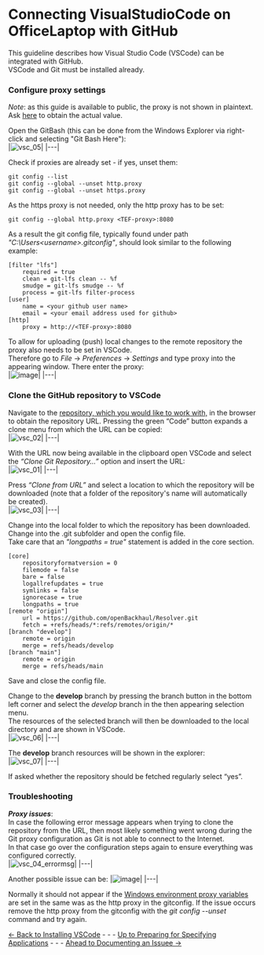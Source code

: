 # Connecting VisualStudioCode on OfficeLaptop with GitHub

This guideline describes how Visual Studio Code (VSCode) can be integrated with GitHub.  
VSCode and Git must be installed already.

### Configure proxy settings

_Note_: as this guide is available to public, the proxy is not shown in plaintext. Ask [here](mailto:katharina.mohr@soprasteria.com?subject=[GitHub]%20Request%20for%20proxy) to obtain the actual value.

Open the GitBash (this can be done from the Windows Explorer via right-click and selecting "Git Bash Here"):  
|![vsc_05](https://user-images.githubusercontent.com/57349523/152162633-c738b33a-f4ae-4ffe-a05d-c435bd132e1e.jpg)|
|---|

Check if proxies are already set - if yes, unset them:  
```
git config --list 
git config --global --unset http.proxy
git config --global --unset https.proxy
```
As the https proxy is not needed, only the http proxy has to be set:  
```
git config --global http.proxy <TEF-proxy>:8080
```

As a result the git config file, typically found under path *"C:\Users\<username>\.gitconfig"*, should look similar to the following example:  
```
[filter "lfs"]
	required = true
	clean = git-lfs clean -- %f
	smudge = git-lfs smudge -- %f
	process = git-lfs filter-process
[user]
	name = <your github user name>
	email = <your email address used for github>
[http]
	proxy = http://<TEF-proxy>:8080
```

To allow for uploading (push) local changes to the remote repository the proxy also needs to be set in VSCode.  
Therefore go to *File* -> *Preferences* -> *Settings* and type proxy into the appearing window. There enter the proxy:    
|![image](https://user-images.githubusercontent.com/57349523/225626449-9acd0861-1e90-442e-b267-953d2f25c671.png)|
|---|

### Clone the GitHub repository to VSCode

Navigate to the [repository, which you would like to work with,](https://github.com/openBackhaul?tab=repositories) in the browser to obtain the repository URL. Pressing the green “Code” button expands a clone menu from which the URL can be copied:  
|![vsc_02](https://user-images.githubusercontent.com/57349523/152162626-7b471cb2-7957-45f4-a295-630fb64799b8.jpg)|
|---|

With the URL now being available in the clipboard open VSCode and select the *“Clone Git Repository…”* option and insert the URL:  
|![vsc_01](https://user-images.githubusercontent.com/57349523/152162617-38539c42-909b-4a64-9440-83338ac9ad80.jpg)|
|---|

Press *“Clone from URL”* and select a location to which the repository will be downloaded (note that a folder of the repository's name will automatically be created).  
|![vsc_03](https://user-images.githubusercontent.com/57349523/152162630-03b0bdbb-c44e-43a8-b954-72b9fba97f84.jpg)|
|---|

Change into the local folder to which the repository has been downloaded.  
Change into the .git subfolder and open the config file.  
Take care that an *"longpaths = true"* statement is added in the core section.  
```
[core]
	repositoryformatversion = 0
	filemode = false
	bare = false
	logallrefupdates = true
	symlinks = false
	ignorecase = true
	longpaths = true
[remote "origin"]
	url = https://github.com/openBackhaul/Resolver.git
	fetch = +refs/heads/*:refs/remotes/origin/*
[branch "develop"]
	remote = origin
	merge = refs/heads/develop
[branch "main"]
	remote = origin
	merge = refs/heads/main
```
Save and close the config file.  

Change to the **develop** branch by pressing the branch button in the bottom left corner and select the *develop* branch in the then appearing selection menu.  
The resources of the selected branch will then be downloaded to the local directory and are shown in VSCode.  
|![vsc_06](https://user-images.githubusercontent.com/57349523/152162636-3587d64c-21d0-4d54-8869-700b293bc995.jpg)|
|---|

The **develop** branch resources will be shown in the explorer:  
|![vsc_07](https://user-images.githubusercontent.com/57349523/152162638-ec039755-eb12-4119-bc8e-40d4b9df8139.jpg)|
|---|

If asked whether the repository should be fetched regularly select “yes”.  

### Troubleshooting

**_Proxy issues_**:  
In case the following error message appears when trying to clone the repository from the URL, then most likely something went wrong during the Git proxy configuration as Git is not able to connect to the Internet.  
In that case go over the configuration steps again to ensure everything was configured correctly.  
|![vsc_04_errormsg](https://user-images.githubusercontent.com/57349523/152162632-f35d84e1-8337-4949-8a59-8a2b4b78c863.jpg)|
|---|

Another possible issue can be:
|![image](https://user-images.githubusercontent.com/57349523/225619771-f9b43c0e-d46a-4f23-8c1e-fdcfe682a594.png)|
|---|

Normally it should not appear if the [Windows environment proxy variables](../ConfigureProxy/ConfigureProxy.md) are set in the same was as the http proxy in the gitconfig. 
If the issue occurs remove the http proxy from the gitconfig with the _git config --unset_ command and try again.

[<- Back to Installing VSCode](../InstallingVSCode/InstallingVSCode.md) - - - [Up to Preparing for Specifying Applications](../PreparingSpecifying.md) - - - [Ahead to Documenting an Issuee ->](../DocumentingAnIssue/DocumentingAnIssue.md)
